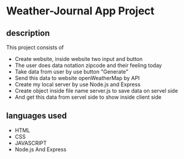 # Weather-Journal App Project

## description
This project consists of 
- Create website, inside website two input and button
- The user does data notation zipcode and their feeling today
- Take data from user by use button "Generate"
- Send this data to website openWeatherMap by API 
- Create my local server by use Node.js and Express
- Create object inside file name server.js to save data on servel side
- And get this data from servel side to show inside client side 


## languages used
- HTML 
- CSS
- JAVASCRIPT
- Node.js And Express
